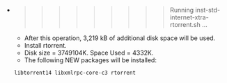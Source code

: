* >>>>>>>>> Running inst-std-internet-xtra-rtorrent.sh ...
  * After this operation, 3,219 kB of additional disk space will be used.
  * Install rtorrent.
  * Disk size = 3749104K. Space Used = 4332K.
  * The following NEW packages will be installed:
  ```bash
  libtorrent14 libxmlrpc-core-c3 rtorrent
  ```
